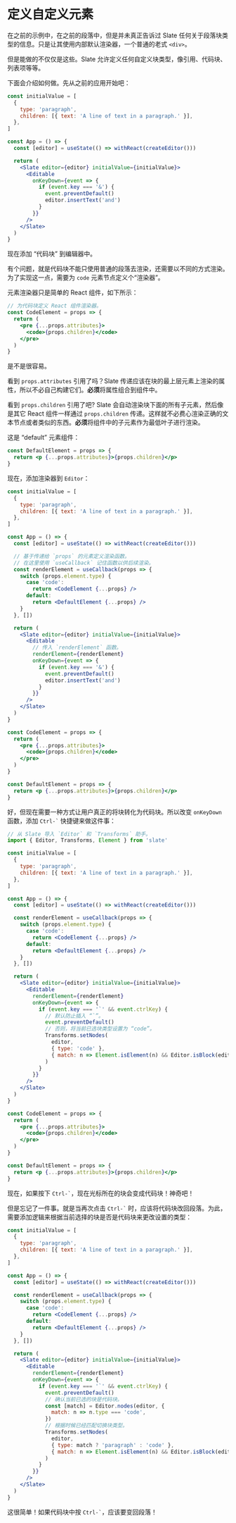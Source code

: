 # 定义自定义元素

在之前的示例中，在之前的段落中，但是并未真正告诉过 Slate 任何关于段落块类型的信息。只是让其使用内部默认渲染器，一个普通的老式 `<div>`。

但是能做的不仅仅是这些。Slate 允许定义任何自定义块类型，像引用、代码块、列表项等等。

下面会介绍如何做。先从之前的应用开始吧：

```jsx
const initialValue = [
  {
    type: 'paragraph',
    children: [{ text: 'A line of text in a paragraph.' }],
  },
]

const App = () => {
  const [editor] = useState(() => withReact(createEditor()))

  return (
    <Slate editor={editor} initialValue={initialValue}>
      <Editable
        onKeyDown={event => {
          if (event.key === '&') {
            event.preventDefault()
            editor.insertText('and')
          }
        }}
      />
    </Slate>
  )
}
```

现在添加 “代码块” 到编辑器中。

有个问题，就是代码块不能只使用普通的段落去渲染，还需要以不同的方式渲染。为了实现这一点，需要为 `code` 元素节点定义个“渲染器”。

元素渲染器只是简单的 React 组件，如下所示：

```jsx
// 为代码块定义 React 组件渲染器。
const CodeElement = props => {
  return (
    <pre {...props.attributes}>
      <code>{props.children}</code>
    </pre>
  )
}
```

是不是很容易。

看到 `props.attributes` 引用了吗？Slate 传递应该在块的最上层元素上渲染的属性，所以不必自己构建它们。**必须**将属性组合到组件中。

看到 `props.children` 引用了吧? Slate 会自动渲染块下面的所有子元素，然后像是其它 React 组件一样通过 `props.children` 传递。这样就不必费心渲染正确的文本节点或者类似的东西。**必须**将组件中的子元素作为最低叶子进行渲染。

这是 “default” 元素组件：

```jsx
const DefaultElement = props => {
  return <p {...props.attributes}>{props.children}</p>
}
```

现在，添加渲染器到 `Editor`：

```jsx
const initialValue = [
  {
    type: 'paragraph',
    children: [{ text: 'A line of text in a paragraph.' }],
  },
]

const App = () => {
  const [editor] = useState(() => withReact(createEditor()))

  // 基于传递给 `props` 的元素定义渲染函数。
  // 在这里使用 `useCallback` 记住函数以供后续渲染。
  const renderElement = useCallback(props => {
    switch (props.element.type) {
      case 'code':
        return <CodeElement {...props} />
      default:
        return <DefaultElement {...props} />
    }
  }, [])

  return (
    <Slate editor={editor} initialValue={initialValue}>
      <Editable
        // 传入 `renderElement` 函数。
        renderElement={renderElement}
        onKeyDown={event => {
          if (event.key === '&') {
            event.preventDefault()
            editor.insertText('and')
          }
        }}
      />
    </Slate>
  )
}

const CodeElement = props => {
  return (
    <pre {...props.attributes}>
      <code>{props.children}</code>
    </pre>
  )
}

const DefaultElement = props => {
  return <p {...props.attributes}>{props.children}</p>
}
```

好，但现在需要一种方式让用户真正的将块转化为代码块。所以改变 `onKeyDown` 函数，添加 `` Ctrl-` `` 快捷键来做这件事：

```jsx
// 从 Slate 导入 `Editor` 和 `Transforms` 助手。
import { Editor, Transforms, Element } from 'slate'

const initialValue = [
  {
    type: 'paragraph',
    children: [{ text: 'A line of text in a paragraph.' }],
  },
]

const App = () => {
  const [editor] = useState(() => withReact(createEditor()))

  const renderElement = useCallback(props => {
    switch (props.element.type) {
      case 'code':
        return <CodeElement {...props} />
      default:
        return <DefaultElement {...props} />
    }
  }, [])

  return (
    <Slate editor={editor} initialValue={initialValue}>
      <Editable
        renderElement={renderElement}
        onKeyDown={event => {
          if (event.key === '`' && event.ctrlKey) {
            // 默认防止插入 “`”。
            event.preventDefault()
            // 否则，将当前已选块类型设置为 “code”。
            Transforms.setNodes(
              editor,
              { type: 'code' },
              { match: n => Element.isElement(n) && Editor.isBlock(editor, n) }
            )
          }
        }}
      />
    </Slate>
  )
}

const CodeElement = props => {
  return (
    <pre {...props.attributes}>
      <code>{props.children}</code>
    </pre>
  )
}

const DefaultElement = props => {
  return <p {...props.attributes}>{props.children}</p>
}
```

现在，如果按下 `` Ctrl-` ``，现在光标所在的块会变成代码块！神奇吧！

但是忘记了一件事。就是当再次点击 `` Ctrl-` `` 时，应该将代码块改回段落。为此，需要添加逻辑来根据当前选择的块是否是代码块来更改设置的类型：

```jsx
const initialValue = [
  {
    type: 'paragraph',
    children: [{ text: 'A line of text in a paragraph.' }],
  },
]

const App = () => {
  const [editor] = useState(() => withReact(createEditor()))

  const renderElement = useCallback(props => {
    switch (props.element.type) {
      case 'code':
        return <CodeElement {...props} />
      default:
        return <DefaultElement {...props} />
    }
  }, [])

  return (
    <Slate editor={editor} initialValue={initialValue}>
      <Editable
        renderElement={renderElement}
        onKeyDown={event => {
          if (event.key === '`' && event.ctrlKey) {
            event.preventDefault()
            // 确认当前已选的块是代码块。
            const [match] = Editor.nodes(editor, {
              match: n => n.type === 'code',
            })
            // 根据时候已经匹配切换块类型。
            Transforms.setNodes(
              editor,
              { type: match ? 'paragraph' : 'code' },
              { match: n => Element.isElement(n) && Editor.isBlock(editor, n) }
            )
          }
        }}
      />
    </Slate>
  )
}
```

这很简单！如果代码块中按 `` Ctrl-` ``，应该要变回段落！
